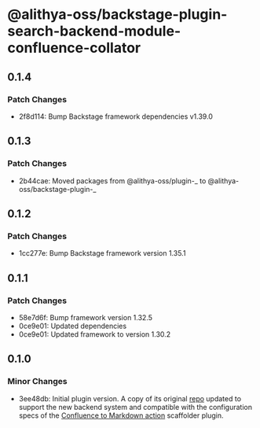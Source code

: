 # @alithya-oss/backstage-plugin-search-backend-module-confluence-collator

## 0.1.4

### Patch Changes

- 2f8d114: Bump Backstage framework dependencies v1.39.0

## 0.1.3

### Patch Changes

- 2b44cae: Moved packages from @alithya-oss/plugin-_ to @alithya-oss/backstage-plugin-_

## 0.1.2

### Patch Changes

- 1cc277e: Bump Backstage framework version 1.35.1

## 0.1.1

### Patch Changes

- 58e7d6f: Bump framework version 1.32.5
- 0ce9e01: Updated dependencies
- 0ce9e01: Updated framework to version 1.30.2

## 0.1.0

### Minor Changes

- 3ee48db: Initial plugin version. A copy of its original [repo](https://github.com/K-Phoen/backstage-plugin-confluence) updated to support the new backend system and compatible with the configuration specs of the [Confluence to Markdown action](https://github.com/backstage/backstage/tree/master/plugins/scaffolder-backend-module-confluence-to-markdown) scaffolder plugin.
